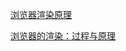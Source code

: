 [浏览器渲染原理](https://cloud.tencent.com/developer/article/1004695)

[浏览器的渲染：过程与原理](https://zhuanlan.zhihu.com/p/29418126)